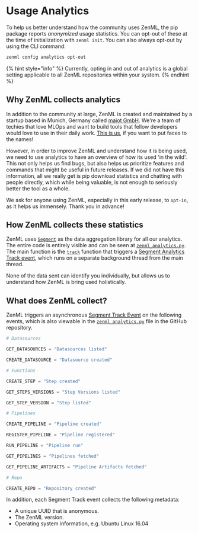 # Usage Analytics

To help us better understand how the community uses ZenML, the pip package reports _anonymized_ usage statistics. You can opt-out of these at the time of initialization with `zenml init`. You can also always opt-out by using the CLI command:

```bash
zenml config analytics opt-out
```

{% hint style="info" %}
Currently, opting in and out of analytics is a global setting applicable to all ZenML repositories within your system.
{% endhint %}

## Why ZenML collects analytics <a id="motivation"></a>

In addition to the community at large, ZenML is created and maintained by a startup based in Munich, Germany called [maiot GmbH](https://maiot.io). We're a team of techies that love MLOps and want to build tools that fellow developers would love to use in their daily work. [This is us](https://maiot.io/team/), if you want to put faces to the names!

However, in order to improve ZenML and understand how it is being used, we need to use analytics to have an overview of how its used 'in the wild'. This not only helps us find bugs, but also helps us prioritize features and commands that might be useful in future releases. If we did not have this information, all we really get is pip download statistics and chatting with people directly, which while being valuable, is not enough to seriously better the tool as a whole.

We ask for anyone using ZenML, especially in this early release, to `opt-in`, as it helps us immensely. Thank you in advance!

## How ZenML collects these statistics <a id="implementation"></a>

ZenML uses [`Segment`](https://segment.com/) as the data aggregation library for all our analytics. The entire code is entirely visible and can be seen at [`zenml_analytics.py`](https://github.com/maiot-io/zenml/blob/main/zenml/utils/zenml_analytics.py). The main function is the [`track`](https://github.com/maiot-io/zenml/blob/main/zenml/utils/zenml_analytics.py#L167) function that triggers a [Segment Analytics Track event](https://segment.com/docs/connections/spec/track/), which runs on a separate background thread from the main thread.

None of the data sent can identify you individually, but allows us to understand how ZenML is bring used holistically.

## What does ZenML collect? <a id="what"></a>

ZenML triggers an asynchronous [Segment Track Event](https://segment.com/docs/connections/spec/track/) on the following events, which is also viewable in the [`zenml_analytics.py`](https://github.com/maiot-io/zenml/blob/main/zenml/utils/zenml_analytics.py) file in the GitHub repository.

```python
# Datasources

GET_DATASOURCES = "Datasources listed"

CREATE_DATASOURCE = "Datasource created"

# Functions

CREATE_STEP = "Step created"

GET_STEPS_VERSIONS = "Step Versions listed"

GET_STEP_VERSION = "Step listed"

# Pipelines

CREATE_PIPELINE = "Pipeline created"

REGISTER_PIPELINE = "Pipeline registered"

RUN_PIPELINE = "Pipeline run"

GET_PIPELINES = "Pipelines fetched"

GET_PIPELINE_ARTIFACTS = "Pipeline Artifacts fetched"

# Repo

CREATE_REPO = "Repository created"
```

 In addition, each Segment Track event collects the following metadata:

* A unique UUID that is anonymous.
* The ZenML version.
* Operating system information, e.g. Ubuntu Linux 16.04

